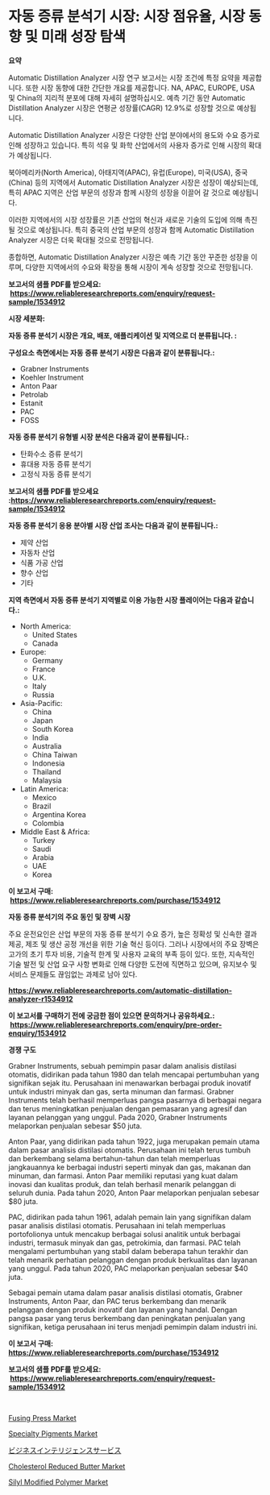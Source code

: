 <p><h1>자동 증류 분석기 시장: 시장 점유율, 시장 동향 및 미래 성장 탐색</h1></p><p><strong>요약</strong></p>
<p><p>Automatic Distillation Analyzer 시장 연구 보고서는 시장 조건에 특정 요약을 제공합니다. 또한 시장 동향에 대한 간단한 개요를 제공합니다. NA, APAC, EUROPE, USA 및 China의 지리적 분포에 대해 자세히 설명하십시오. 예측 기간 동안 Automatic Distillation Analyzer 시장은 연평균 성장률(CAGR) 12.9%로 성장할 것으로 예상됩니다. </p><p>Automatic Distillation Analyzer 시장은 다양한 산업 분야에서의 용도와 수요 증가로 인해 성장하고 있습니다. 특히 석유 및 화학 산업에서의 사용자 증가로 인해 시장의 확대가 예상됩니다.</p><p>북아메리카(North America), 아태지역(APAC), 유럽(Europe), 미국(USA), 중국(China) 등의 지역에서 Automatic Distillation Analyzer 시장은 성장이 예상되는데, 특히 APAC 지역은 산업 부문의 성장과 함께 시장의 성장을 이끌어 갈 것으로 예상됩니다.</p><p>이러한 지역에서의 시장 성장률은 기존 산업의 혁신과 새로운 기술의 도입에 의해 촉진될 것으로 예상됩니다. 특히 중국의 산업 부문의 성장과 함께 Automatic Distillation Analyzer 시장은 더욱 확대될 것으로 전망됩니다. </p><p>종합하면, Automatic Distillation Analyzer 시장은 예측 기간 동안 꾸준한 성장을 이루며, 다양한 지역에서의 수요와 확장을 통해 시장이 계속 성장할 것으로 전망됩니다.</p></p>
<p><strong>보고서의 샘플 PDF를 받으세요: &nbsp;<a href="https://www.reliableresearchreports.com/enquiry/request-sample/1534912">https://www.reliableresearchreports.com/enquiry/request-sample/1534912</a></strong></p>
<p><strong>시장 세분화:</strong></p>
<p><strong> 자동 증류 분석기 시장은 개요, 배포, 애플리케이션 및 지역으로 더 분류됩니다. :</strong></p>
<p><strong>구성요소 측면에서는 자동 증류 분석기 시장은 다음과 같이 분류됩니다.:</strong></p>
<p><ul><li>Grabner Instruments</li><li>Koehler Instrument</li><li>Anton Paar</li><li>Petrolab</li><li>Estanit</li><li>PAC</li><li>FOSS</li></ul></p>
<p><strong> 자동 증류 분석기 유형별 시장 분석은 다음과 같이 분류됩니다.:</strong></p>
<p><ul><li>탄화수소 증류 분석기</li><li>휴대용 자동 증류 분석기</li><li>고정식 자동 증류 분석기</li></ul></p>
<p><strong>보고서의 샘플 PDF를 받으세요 :<a href="https://www.reliableresearchreports.com/enquiry/request-sample/1534912">https://www.reliableresearchreports.com/enquiry/request-sample/1534912</a></strong></p>
<p><strong> 자동 증류 분석기 응용 분야별 시장 산업 조사는 다음과 같이 분류됩니다.:</strong></p>
<p><ul><li>제약 산업</li><li>자동차 산업</li><li>식품 가공 산업</li><li>향수 산업</li><li>기타</li></ul></p>
<p><strong>지역 측면에서 자동 증류 분석기 지역별로 이용 가능한 시장 플레이어는 다음과 같습니다.:</strong></p>
<p><ul>
    <li>
        North America:
        <ul>
            <li>United States</li>
            <li>Canada</li>
        </ul>
    </li>
    <li>
        Europe:
        <ul>
            <li>Germany</li>
            <li>France</li>
            <li>U.K.</li>
            <li>Italy</li>
            <li>Russia</li>
        </ul>
    </li>
    <li>
        Asia-Pacific:
        <ul>
            <li>China</li>
            <li>Japan</li>
            <li>South Korea</li>
            <li>India</li>
            <li>Australia</li>
            <li>China Taiwan</li>
            <li>Indonesia</li>
            <li>Thailand</li>
            <li>Malaysia</li>
        </ul>
    </li>
    <li>
        Latin America:
        <ul>
            <li>Mexico</li>
            <li>Brazil</li>
            <li>Argentina Korea</li>
            <li>Colombia</li>
        </ul>
    </li>
    <li>
        Middle East & Africa:
        <ul>
            <li>Turkey</li>
            <li>Saudi</li>
            <li>Arabia</li>
            <li>UAE</li>
            <li>Korea</li>
        </ul>
    </li>
    </ul></p>
<p><strong>이 보고서 구매: &nbsp;<a href="https://www.reliableresearchreports.com/purchase/1534912">https://www.reliableresearchreports.com/purchase/1534912</a></strong></p>
<p><strong>자동 증류 분석기의 주요 동인 및 장벽 시장</strong></p>
<p><p>주요 운전요인은 산업 부문의 자동 증류 분석기 수요 증가, 높은 정확성 및 신속한 결과 제공, 제조 및 생산 공정 개선을 위한 기술 혁신 등이다. 그러나 시장에서의 주요 장벽은 고가의 초기 투자 비용, 기술적 한계 및 사용자 교육의 부족 등이 있다. 또한, 지속적인 기술 발전 및 산업 요구 사항 변화로 인해 다양한 도전에 직면하고 있으며, 유지보수 및 서비스 문제들도 끊임없는 과제로 남아 있다.</p></p>
<p><strong><a href="https://www.reliableresearchreports.com/automatic-distillation-analyzer-r1534912">https://www.reliableresearchreports.com/automatic-distillation-analyzer-r1534912</a></strong></p>
<p><strong>이 보고서를 구매하기 전에 궁금한 점이 있으면 문의하거나 공유하세요.: &nbsp;<a href="https://www.reliableresearchreports.com/enquiry/pre-order-enquiry/1534912">https://www.reliableresearchreports.com/enquiry/pre-order-enquiry/1534912</a></strong></p>
<p><strong>경쟁 구도</strong></p>
<p><p>Grabner Instruments, sebuah pemimpin pasar dalam analisis distilasi otomatis, didirikan pada tahun 1980 dan telah mencapai pertumbuhan yang signifikan sejak itu. Perusahaan ini menawarkan berbagai produk inovatif untuk industri minyak dan gas, serta minuman dan farmasi. Grabner Instruments telah berhasil memperluas pangsa pasarnya di berbagai negara dan terus meningkatkan penjualan dengan pemasaran yang agresif dan layanan pelanggan yang unggul. Pada 2020, Grabner Instruments melaporkan penjualan sebesar $50 juta.</p><p>Anton Paar, yang didirikan pada tahun 1922, juga merupakan pemain utama dalam pasar analisis distilasi otomatis. Perusahaan ini telah terus tumbuh dan berkembang selama bertahun-tahun dan telah memperluas jangkauannya ke berbagai industri seperti minyak dan gas, makanan dan minuman, dan farmasi. Anton Paar memiliki reputasi yang kuat dalam inovasi dan kualitas produk, dan telah berhasil menarik pelanggan di seluruh dunia. Pada tahun 2020, Anton Paar melaporkan penjualan sebesar $80 juta.</p><p>PAC, didirikan pada tahun 1961, adalah pemain lain yang signifikan dalam pasar analisis distilasi otomatis. Perusahaan ini telah memperluas portofolionya untuk mencakup berbagai solusi analitik untuk berbagai industri, termasuk minyak dan gas, petrokimia, dan farmasi. PAC telah mengalami pertumbuhan yang stabil dalam beberapa tahun terakhir dan telah menarik perhatian pelanggan dengan produk berkualitas dan layanan yang unggul. Pada tahun 2020, PAC melaporkan penjualan sebesar $40 juta.</p><p>Sebagai pemain utama dalam pasar analisis distilasi otomatis, Grabner Instruments, Anton Paar, dan PAC terus berkembang dan menarik pelanggan dengan produk inovatif dan layanan yang handal. Dengan pangsa pasar yang terus berkembang dan peningkatan penjualan yang signifikan, ketiga perusahaan ini terus menjadi pemimpin dalam industri ini.</p></p>
<p><strong>이 보고서 구매: &nbsp; <a href="https://www.reliableresearchreports.com/purchase/1534912">https://www.reliableresearchreports.com/purchase/1534912</a></strong></p>
<p><strong>보고서의 샘플 PDF를 받으세요: &nbsp;<a href="https://www.reliableresearchreports.com/enquiry/request-sample/1534912">https://www.reliableresearchreports.com/enquiry/request-sample/1534912</a></strong><strong></strong></p>
<p>&nbsp;</p>
<p><p><a href="https://view.publitas.com/reportprime-1/fusing-press-market-size-and-growth-market-segmentation-regional-and-country-breakdowns-and-market-trends-for-period-from-2024-2031/">Fusing Press Market</a></p><p><a href="https://unruly-ladybug-44b.notion.site/Specialty-Pigments-Market-Size-Growth-Outlook-from-2024-to-2031-projecting-at-Market-s-Trends-Anal-130cd1efa8544c72ad495b919a8222e8">Specialty Pigments Market</a></p><p><a href="https://github.com/mohamedbakry57/Market-Research-Report-List-3/blob/main/277404320105.md">ビジネスインテリジェンスサービス</a></p><p><a href="https://github.com/luckyshygirl/Market-Research-Report-List-4/blob/main/cholesterol-reduced-butter-market.md">Cholesterol Reduced Butter Market</a></p><p><a href="https://issuu.com/reportprime-2/docs/silyl-modified-polymer-market-size-2030.pptx">Silyl Modified Polymer Market</a></p></p>
